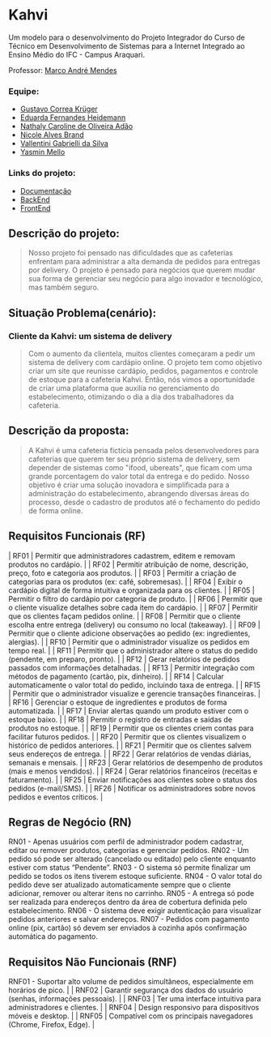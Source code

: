 # Kahvi

Um modelo para o desenvolvimento do Projeto Integrador do Curso de Técnico em Desenvolvimento de Sistemas para a Internet Integrado ao Ensino Médio do IFC - Campus Araquari.

Professor: [Marco André Mendes](https://github.com/marrcandre)

### Equipe:
- [Gustavo Correa Krüger](https://github.com/GustavoCKruger)
- [Eduarda Fernandes Heidemann](https://github.com/eduardafh)
- [Nathaly Caroline de Oliveira Adão](https://github.com/nathyadao)
- [Nicole Alves Brand](https://github.com/nicoleabrand)
- [Vallentini Gabrielli da Silva](https://github.com/Vallentini)
- [Yasmin Mello](https://github.com/melloyasminn)

### Links do projeto: 
- [Documentação](https://github.com/KahviBreak/.github/tree/main/profile)
- [BackEnd](https://github.com/)
- [FrontEnd](https://github.com/KahviBreak/Kahvi-frontend)

## Descrição do projeto:
> Nosso projeto foi pensado nas dificuldades que as cafeterias enfrentam para administrar a alta demanda de pedidos para entregas por delivery. O projeto é pensado para negócios que querem mudar sua forma de gerenciar seu negócio para algo inovador e tecnológico, mas também seguro. 

## Situação Problema(cenário):
### Cliente da Kahvi: um sistema de delivery
> Com o aumento da clientela, muitos clientes começaram a pedir um sistema de delivery com cardápio online. O projeto tem como objetivo criar um site que reunisse cardápio, pedidos, pagamentos e controle de estoque para a cafeteria Kahvi.
> Então, nós vimos a oportunidade de criar uma plataforma que auxilia no gerenciamento do estabelecimento, otimizando o dia a dia dos trabalhadores da cafeteria.

## Descrição da proposta:
> A Kahvi é uma cafeteria fictícia pensada pelos desenvolvedores para cafeterias que querem ter seu próprio sistema de delivery, sem depender de sistemas como "ifood, ubereats", que ficam com uma grande porcentagem do valor total da entrega e do pedido.
Nosso objetivo é criar uma solução inovadora e simplificada para a administração do estabelecimento, abrangendo diversas áreas do processo, desde o cadastro de produtos até o fechamento do pedido de forma online.


## Requisitos Funcionais (RF)

| RF01 | Permitir que administradores cadastrem, editem e removam produtos no cardápio. |
| RF02 | Permitir atribuição de nome, descrição, preço, foto e categoria aos produtos. |
| RF03 | Permitir a criação de categorias para os produtos (ex: café, sobremesas). |
| RF04 | Exibir o cardápio digital de forma intuitiva e organizada para os clientes. |
| RF05 | Permitir o filtro do cardápio por categoria de produto. |
| RF06 | Permitir que o cliente visualize detalhes sobre cada item do cardápio. |
| RF07 | Permitir que os clientes façam pedidos online. |
| RF08 | Permitir que o cliente escolha entre entrega (delivery) ou consumo no local (takeaway). |
| RF09 | Permitir que o cliente adicione observações ao pedido (ex: ingredientes, alergias). |
| RF10 | Permitir que o administrador visualize os pedidos em tempo real. |
| RF11 | Permitir que o administrador altere o status do pedido (pendente, em preparo, pronto). |
| RF12 | Gerar relatórios de pedidos passados com informações detalhadas. |
| RF13 | Permitir integração com métodos de pagamento (cartão, pix, dinheiro). |
| RF14 | Calcular automaticamente o valor total do pedido, incluindo taxa de entrega. |
| RF15 | Permitir que o administrador visualize e gerencie transações financeiras. |
| RF16 | Gerenciar o estoque de ingredientes e produtos de forma automatizada. |
| RF17 | Enviar alertas quando um produto estiver com o estoque baixo. |
| RF18 | Permitir o registro de entradas e saídas de produtos no estoque. |
| RF19 | Permitir que os clientes criem contas para facilitar futuros pedidos. |
| RF20 | Permitir que os clientes visualizem o histórico de pedidos anteriores. |
| RF21 | Permitir que os clientes salvem seus endereços de entrega. |
| RF22 | Gerar relatórios de vendas diárias, semanais e mensais. |
| RF23 | Gerar relatórios de desempenho de produtos (mais e menos vendidos). |
| RF24 | Gerar relatórios financeiros (receitas e faturamento). |
| RF25 | Enviar notificações aos clientes sobre o status dos pedidos (e-mail/SMS). |
| RF26 | Notificar os administradores sobre novos pedidos e eventos críticos. |


## Regras de Negócio (RN)
RN01 - Apenas usuários com perfil de administrador podem cadastrar, editar ou remover produtos, categorias e gerenciar pedidos.
RN02 - Um pedido só pode ser alterado (cancelado ou editado) pelo cliente enquanto estiver com status “Pendente”.
RN03 - O sistema só permite finalizar um pedido se todos os itens tiverem estoque suficiente.
RN04 - O valor total do pedido deve ser atualizado automaticamente sempre que o cliente adicionar, remover ou alterar itens no carrinho.
RN05 - A entrega só pode ser realizada para endereços dentro da área de cobertura definida pelo estabelecimento.
RN06 - O sistema deve exigir autenticação para visualizar pedidos anteriores e salvar endereços.
RN07 - Pedidos com pagamento online (pix, cartão) só devem ser enviados à cozinha após confirmação automática do pagamento.

## Requisitos Não Funcionais (RNF)

RNF01 - Suportar alto volume de pedidos simultâneos, especialmente em horários de pico. |
| RNF02 | Garantir segurança dos dados do usuário (senhas, informações pessoais). |
| RNF03 | Ter uma interface intuitiva para administradores e clientes. |
| RNF04 | Design responsivo para dispositivos móveis e desktop. |
| RNF05 | Compatível com os principais navegadores (Chrome, Firefox, Edge). |
